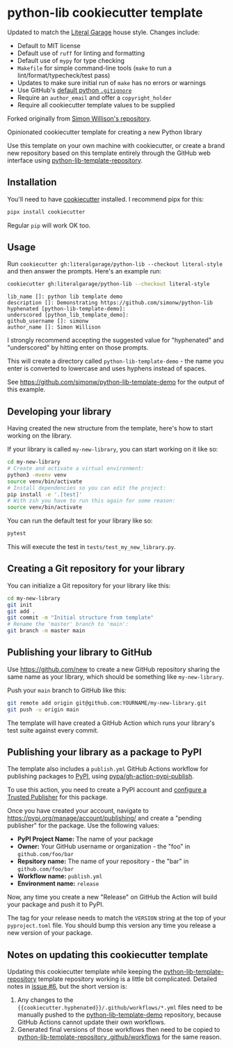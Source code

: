 # python-lib cookiecutter template

Updated to match the [Literal Garage](https://literalgarage.com/) house style. Changes include:

- Default to MIT license
- Default use of `ruff` for linting and formatting
- Default use of `mypy` for type checking
- `Makefile` for simple command-line tools (`make` to run a lint/format/typecheck/test pass)
- Updates to make sure initial run of `make` has no errors or warnings
- Use GitHub's [default python `.gitignore`](https://github.com/github/gitignore/blob/main/Python.gitignore)
- Require an `author_email` and offer a `copyright_holder`
- Require all cookiecutter template values to be supplied

Forked originally from [Simon Willison's repository](https://github.com/simonw/python-lib/).

Opinionated cookiecutter template for creating a new Python library

Use this template on your own machine with cookiecutter, or create a brand new repository based on this template entirely through the GitHub web interface using [python-lib-template-repository](https://github.com/simonw/python-lib-template-repository).

## Installation

You'll need to have [cookiecutter](https://cookiecutter.readthedocs.io/) installed. I recommend pipx for this:

```bash
pipx install cookiecutter
```

Regular `pip` will work OK too.

## Usage

Run `cookiecutter gh:literalgarage/python-lib --checkout literal-style` and then answer the prompts. Here's an example run:

```bash
cookiecutter gh:literalgarage/python-lib --checkout literal-style
```

```
lib_name []: python lib template demo
description []: Demonstrating https://github.com/simonw/python-lib
hyphenated [python-lib-template-demo]:
underscored [python_lib_template_demo]:
github_username []: simonw
author_name []: Simon Willison
```

I strongly recommend accepting the suggested value for "hyphenated" and "underscored" by hitting enter on those prompts.

This will create a directory called `python-lib-template-demo` - the name you enter is converted to lowercase and uses hyphens instead of spaces.

See https://github.com/simonw/python-lib-template-demo for the output of this example.

## Developing your library

Having created the new structure from the template, here's how to start working on the library.

If your library is called `my-new-library`, you can start working on it like so:

```bash
cd my-new-library
# Create and activate a virtual environment:
python3 -mvenv venv
source venv/bin/activate
# Install dependencies so you can edit the project:
pip install -e '.[test]'
# With zsh you have to run this again for some reason:
source venv/bin/activate
```

You can run the default test for your library like so:

```bash
pytest
```

This will execute the test in `tests/test_my_new_library.py`.

## Creating a Git repository for your library

You can initialize a Git repository for your library like this:

```bash
cd my-new-library
git init
git add .
git commit -m "Initial structure from template"
# Rename the 'master' branch to 'main':
git branch -m master main
```

## Publishing your library to GitHub

Use https://github.com/new to create a new GitHub repository sharing the same name as your library, which should be something like `my-new-library`.

Push your `main` branch to GitHub like this:

```bash
git remote add origin git@github.com:YOURNAME/my-new-library.git
git push -u origin main
```

The template will have created a GitHub Action which runs your library's test suite against every commit.

## Publishing your library as a package to PyPI

The template also includes a `publish.yml` GitHub Actions workflow for publishing packages to [PyPI](https://pypi.org/), using [pypa/gh-action-pypi-publish](https://github.com/pypa/gh-action-pypi-publish).

To use this action, you need to create a PyPI account and [configure a Trusted Publisher](https://til.simonwillison.net/pypi/pypi-releases-from-github) for this package.

Once you have created your account, navigate to https://pypi.org/manage/account/publishing/ and create a "pending publisher" for the package. Use the following values:

- **PyPI Project Name:** The name of your package
- **Owner:** Your GitHub username or organization - the "foo" in `github.com/foo/bar`
- **Repsitory name:** The name of your repository - the "bar" in `github.com/foo/bar`
- **Workflow name:** `publish.yml`
- **Environment name:** `release`

Now, any time you create a new "Release" on GitHub the Action will build your package and push it to PyPI.

The tag for your release needs to match the `VERSION` string at the top of your `pyproject.toml` file. You should bump this version any time you release a new version of your package.

## Notes on updating this cookiecutter template

Updating this cookiecutter template while keeping the [python-lib-template-repository](https://github.com/simonw/python-lib-template-repository) template repository working is a little bit complicated. Detailed notes in [issue #6](https://github.com/simonw/python-lib/issues/6), but the short version is:

1. Any changes to the `{{cookiecutter.hyphenated}}/.github/workflows/*.yml` files need to be manually pushed to the [python-lib-template-demo](https://github.com/simonw/python-lib-template-demo) repository, because GitHub Actions cannot update their own workflows.
2. Generated final versions of those workflows then need to be copied to [python-lib-template-repository .github/workflows](https://github.com/simonw/python-lib-template-repository/tree/main/.github/workflows) for the same reason.
